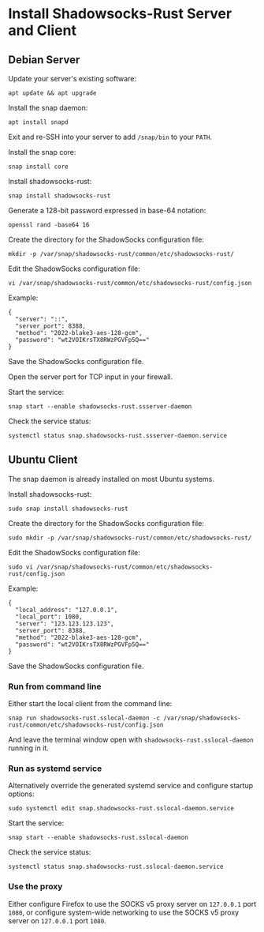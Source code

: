 # Install Shadowsocks-Rust Server and Client

## Debian Server

Update your server's existing software:

```shell
apt update && apt upgrade
```

Install the snap daemon:

```shell
apt install snapd
```

Exit and re-SSH into your server to add `/snap/bin` to your `PATH`.

Install the snap core:

```shell
snap install core
```

Install shadowsocks-rust:

```shell
snap install shadowsocks-rust
```

Generate a 128-bit password expressed in base-64 notation:

```shell
openssl rand -base64 16
```

Create the directory for the ShadowSocks configuration file:

```shell
mkdir -p /var/snap/shadowsocks-rust/common/etc/shadowsocks-rust/
```

Edit the ShadowSocks configuration file:

```shell
vi /var/snap/shadowsocks-rust/common/etc/shadowsocks-rust/config.json
```

Example:

```shell
{
  "server": "::",
  "server_port": 8388,
  "method": "2022-blake3-aes-128-gcm",
  "password": "wt2VOIKrsTX8RWzPGVFp5Q=="
}
```

Save the ShadowSocks configuration file.

Open the server port for TCP input in your firewall.

Start the service:

```shell
snap start --enable shadowsocks-rust.ssserver-daemon
```

Check the service status:

```shell
systemctl status snap.shadowsocks-rust.ssserver-daemon.service
```

## Ubuntu Client

The snap daemon is already installed on most Ubuntu systems.

Install shadowsocks-rust:

```shell
sudo snap install shadowsocks-rust
```

Create the directory for the ShadowSocks configuration file:

```shell
sudo mkdir -p /var/snap/shadowsocks-rust/common/etc/shadowsocks-rust/
```

Edit the ShadowSocks configuration file:

```shell
sudo vi /var/snap/shadowsocks-rust/common/etc/shadowsocks-rust/config.json
```

Example:

```shell
{
  "local_address": "127.0.0.1",
  "local_port": 1080,
  "server": "123.123.123.123",
  "server_port": 8388,
  "method": "2022-blake3-aes-128-gcm",
  "password": "wt2VOIKrsTX8RWzPGVFp5Q=="
}
```
Save the ShadowSocks configuration file.

### Run from command line

Either start the local client from the command line:

```shell
snap run shadowsocks-rust.sslocal-daemon -c /var/snap/shadowsocks-rust/common/etc/shadowsocks-rust/config.json
```

And leave the terminal window open with `shadowsocks-rust.sslocal-daemon` running in it.

### Run as systemd service

Alternatively override the generated systemd service and configure startup options:

```shell
sudo systemctl edit snap.shadowsocks-rust.sslocal-daemon.service
```

Start the service:

```shell
snap start --enable shadowsocks-rust.sslocal-daemon
```

Check the service status:

```shell
systemctl status snap.shadowsocks-rust.sslocal-daemon.service
```

### Use the proxy

Either configure Firefox to use the SOCKS v5 proxy server on `127.0.0.1` port `1080`, or configure system-wide networking  to use the SOCKS v5 proxy server on `127.0.0.1` port `1080`.
